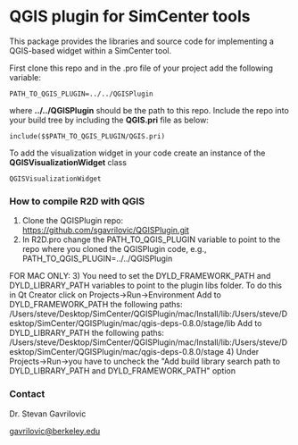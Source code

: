# QGIS plugin for SimCenter tools

This package provides the libraries and source code for implementing a QGIS-based widget within a SimCenter tool. 

First clone this repo and in the .pro file of your project add the following variable:

    PATH_TO_QGIS_PLUGIN=../../QGISPlugin

where **../../QGISPlugin** should be the path to this repo. Include the repo into your build tree by including the **QGIS.pri** file as below:

    include($$PATH_TO_QGIS_PLUGIN/QGIS.pri)

To add the visualization widget in your code create an instance of the **QGISVisualizationWidget** class

    QGISVisualizationWidget


### How to compile R2D with QGIS

1) Clone the QGISPlugin repo: https://github.com/sgavrilovic/QGISPlugin.git
2) In R2D.pro change the PATH_TO_QGIS_PLUGIN variable to point to the repo where you cloned the QGISPlugin code, e.g., PATH_TO_QGIS_PLUGIN=../../QGISPlugin

FOR MAC ONLY: 
3) You need to set the DYLD_FRAMEWORK_PATH and DYLD_LIBRARY_PATH variables to point to the plugin libs folder. To do this in Qt Creator click on Projects->Run->Environment
	Add to DYLD_FRAMEWORK_PATH the following paths: /Users/steve/Desktop/SimCenter/QGISPlugin/mac/Install/lib:/Users/steve/Desktop/SimCenter/QGISPlugin/mac/qgis-deps-0.8.0/stage/lib
	Add to DYLD_LIBRARY_PATH the following paths: /Users/steve/Desktop/SimCenter/QGISPlugin/mac/Install/lib:/Users/steve/Desktop/SimCenter/QGISPlugin/mac/qgis-deps-0.8.0/stage
4) Under Projects->Run->you have to uncheck the "Add build library search path to DYLD_LIBRARY_PATH and DYLD_FRAMEWORK_PATH" option

### Contact

Dr. Stevan Gavrilovic

gavrilovic@berkeley.edu

